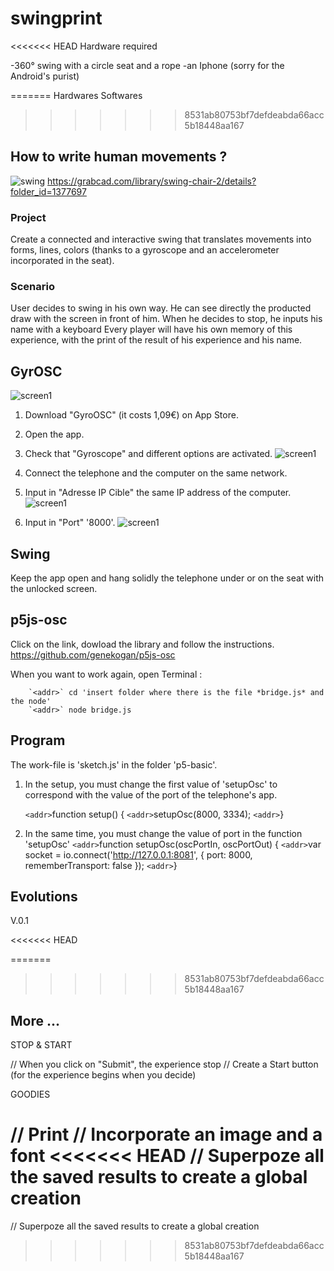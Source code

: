 # swingprint

<<<<<<< HEAD
Hardware required 

-360° swing with a circle seat and a rope
-an Iphone (sorry for the Android's purist)


=======
Hardwares
Softwares
>>>>>>> 8531ab80753bf7defdeabda66acc5b18448aa167

## How to write human movements ?


![swing](/README-img/options.jpg)
https://grabcad.com/library/swing-chair-2/details?folder_id=1377697

### Project

Create a connected and interactive swing that translates movements into forms, lines, colors (thanks to a gyroscope and an accelerometer incorporated in the seat).

### Scenario

User decides to swing in his own way. He can see directly the producted draw with the screen in front of him. When he decides to stop, he inputs his name with a keyboard
Every player will have his own memory of this experience, with the print
of the result of his experience and his name.



## GyrOSC
![screen1](/README-img/GyrOSC.jpg)

1. Download "GyroOSC" (it costs 1,09€) on App Store.

2. Open the app.

3. Check that "Gyroscope" and different options are activated.
![screen1](/README-img/options.jpg)

4. Connect the telephone and the computer on the same network.

5. Input in "Adresse IP Cible" the same IP address of the computer.
![screen1](/README-img/IPaddress.jpg)


6. Input in "Port" '8000'.
![screen1](/README-img/port.jpg)



## Swing

Keep the app open and hang solidly the telephone under or on the seat with the unlocked screen.

## p5js-osc

Click on the link, dowload the library and follow the instructions.
https://github.com/genekogan/p5js-osc

When you want to work again, open Terminal :

		`<addr>` cd 'insert folder where there is the file *bridge.js* and the node' 
		`<addr>` node bridge.js

## Program

The work-file is 'sketch.js' in the folder 'p5-basic'.
1. In the setup, you must change the first value of 'setupOsc' to correspond with the value of the port of the telephone's app.

	`<addr>`function setup() {
	`<addr>`setupOsc(8000, 3334);
	`<addr>`}

2. In the same time, you must change the value of port in the function 'setupOsc'
	`<addr>`function setupOsc(oscPortIn, oscPortOut) {
	`<addr>`var socket = io.connect('http://127.0.0.1:8081', { port: 8000, rememberTransport: false });
	`<addr>`}

## Evolutions

V.0.1


<<<<<<< HEAD


=======
>>>>>>> 8531ab80753bf7defdeabda66acc5b18448aa167
## More ...

STOP & START

// When you click on "Submit", the experience stop
// Create a Start button (for the experience begins when you decide)

GOODIES

// Print
// Incorporate an image and a font
<<<<<<< HEAD
// Superpoze all the saved results to create a global creation
=======
// Superpoze all the saved results to create a global creation
>>>>>>> 8531ab80753bf7defdeabda66acc5b18448aa167
